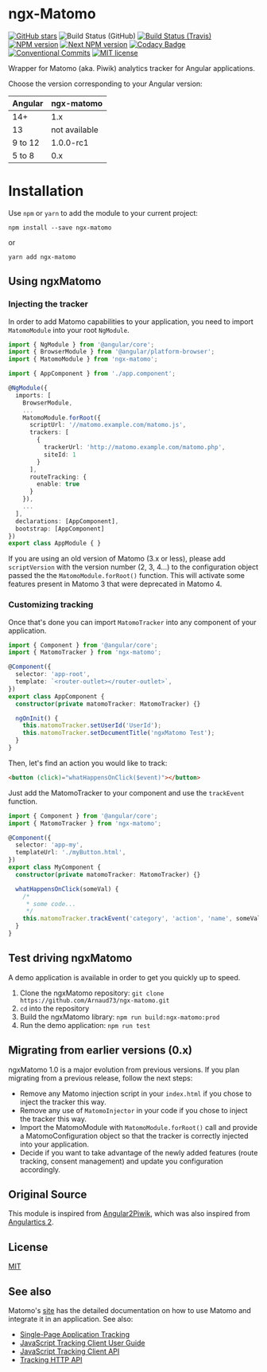 # ngx-Matomo

[![GitHub stars](https://img.shields.io/github/stars/Arnaud73/ngx-matomo.svg?style=social&label=Star&maxAge=2592000)](https://GitHub.com/Arnaud73/ngx-matomo/)
![Build Status (GitHub)](https://github.com/Arnaud73/ngx-matomo/actions/workflows/ci.yml/badge.svg)
[![Build Status (Travis)](https://travis-ci.com/Arnaud73/ngx-matomo.svg?branch=master)](https://travis-ci.com/Arnaud73/ngx-matomo)
[![NPM version](https://img.shields.io/npm/v/ngx-matomo.svg)](https://www.npmjs.com/package/ngx-matomo)
[![Next NPM version](https://img.shields.io/npm/v/ngx-matomo/next.svg)](https://www.npmjs.com/package/ngx-matomo)
[![Codacy Badge](https://api.codacy.com/project/badge/Grade/b650cf6a9d3d4ab393af8d29d63fc8cc)](https://www.codacy.com/app/Arnaud73/ngx-matomo?utm_source=github.com&utm_medium=referral&utm_content=Arnaud73/ngx-matomo&utm_campaign=Badge_Grade)
[![Conventional Commits](https://img.shields.io/badge/Conventional%20Commits-1.0.0-yellow.svg)](https://conventionalcommits.org)
[![MIT license](https://img.shields.io/badge/license-MIT-brightgreen.svg)](http://opensource.org/licenses/MIT)

Wrapper for Matomo (aka. Piwik) analytics tracker for Angular applications.

Choose the version corresponding to your Angular version:

| Angular | ngx-matomo    |
| ------- | ------------- |
| 14+     | 1.x           |
| 13      | not available |
| 9 to 12 | 1.0.0-rc1     |
| 5 to 8  | 0.x           |

# Installation

Use `npm` or `yarn` to add the module to your current project:

```shell session
npm install --save ngx-matomo
```

or

```shell session
yarn add ngx-matomo
```

## Using ngxMatomo

### Injecting the tracker

In order to add Matomo capabilities to your application, you need to import `MatomoModule` into your root `NgModule`.

```ts
import { NgModule } from '@angular/core';
import { BrowserModule } from '@angular/platform-browser';
import { MatomoModule } from 'ngx-matomo';

import { AppComponent } from './app.component';

@NgModule({
  imports: [
    BrowserModule,
    ...
    MatomoModule.forRoot({
      scriptUrl: '//matomo.example.com/matomo.js',
      trackers: [
        {
          trackerUrl: 'http://matomo.example.com/matomo.php',
          siteId: 1
        }
      ],
      routeTracking: {
        enable: true
      }
    }),
    ...
  ],
  declarations: [AppComponent],
  bootstrap: [AppComponent]
})
export class AppModule { }
```

If you are using an old version of Matomo (3.x or less), please add `scriptVersion` with the version number (2, 3, 4…) to the configuration object passed the the `MatomoModule.forRoot()` function. This will activate some features present in Matomo 3 that were deprecated in Matomo 4.

### Customizing tracking

Once that's done you can import `MatomoTracker` into any component of your application.

```ts
import { Component } from '@angular/core';
import { MatomoTracker } from 'ngx-matomo';

@Component({
  selector: 'app-root',
  template: `<router-outlet></router-outlet>`,
})
export class AppComponent {
  constructor(private matomoTracker: MatomoTracker) {}

  ngOnInit() {
    this.matomoTracker.setUserId('UserId');
    this.matomoTracker.setDocumentTitle('ngxMatomo Test');
  }
}
```

Then, let's find an action you would like to track:

```html
<button (click)="whatHappensOnClick($event)"></button>
```

Just add the MatomoTracker to your component and use the `trackEvent` function.

```ts
import { Component } from '@angular/core';
import { MatomoTracker } from 'ngx-matomo';

@Component({
  selector: 'app-my',
  templateUrl: './myButton.html',
})
export class MyComponent {
  constructor(private matomoTracker: MatomoTracker) {}

  whatHappensOnClick(someVal) {
    /*
     * some code...
     */
    this.matomoTracker.trackEvent('category', 'action', 'name', someVal);
  }
}
```

## Test driving ngxMatomo

A demo application is available in order to get you quickly up to speed.

1. Clone the ngxMatomo repository: `git clone https://github.com/Arnaud73/ngx-matomo.git`
2. `cd` into the repository
3. Build the ngxMatomo library: `npm run build:ngx-matomo:prod`
4. Run the demo application: `npm run test`

## Migrating from earlier versions (0.x)

ngxMatomo 1.0 is a major evolution from previous versions. If you plan migrating from a previous release, follow the next steps:

- Remove any Matomo injection script in your `index.html` if you chose to inject the tracker this way.
- Remove any use of `MatomoInjector` in your code if you chose to inject the tracker this way.
- Import the MatomoModule with `MatomoModule.forRoot()` call and provide a MatomoConfiguration object so that the tracker is correctly injected into your application.
- Decide if you want to take advantage of the newly added features (route tracking, consent management) and update you configuration accordingly.

## Original Source

This module is inspired from [Angular2Piwik](https://github.com/awronka/Angular2Piwik), which was also inspired from [Angulartics 2](https://github.com/angulartics/angulartics2).

## License

[MIT](LICENSE)

## See also

Matomo's [site](https://developer.matomo.org/) has the detailed documentation on how to use Matomo and integrate it in an application.
See also:

- [Single-Page Application Tracking](https://developer.matomo.org/guides/spa-tracking)
- [JavaScript Tracking Client User Guide](https://developer.matomo.org/guides/tracking-javascript-guide)
- [JavaScript Tracking Client API](https://developer.matomo.org/api-reference/tracking-javascript)
- [Tracking HTTP API](https://developer.matomo.org/api-reference/tracking-api)
